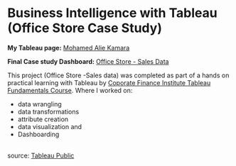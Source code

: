
# Business Intelligence with Tableau (Office Store Case Study)

<!-- Link to my Tableau Link--> 
**My Tableau page:** [Mohamed Alie Kamara](https://public.tableau.com/app/profile/mohamed.alie.kamara6326)

**Final Case study Dashboard:** [Office Store - Sales Data](https://kmohamedalie.github.io/Business-Intelligence-Tableau/)


<div>

This project (Office Store -Sales data) was completed as part of a hands on practical learning with Tableau by [Coporate Finance Institute Tableau Fundamentals Course](). 
Where I worked on:
 -  data wrangling
 -  data transformations
 -  attribute creation
 -  data visualization and
 -  Dashboarding



</div>




<br>


<div align="left">
source: <a href="https://public.tableau.com/app/profile/mohamed.alie.kamara6326/viz/TableauFundamentals_16927816340900/SalesDashboard">Tableau Public</a>
</div>

